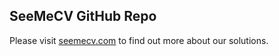 ## SeeMeCV GitHub Repo

Please visit [seemecv.com](https://seemecv.com) to find out more about our solutions.
